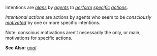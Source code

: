 Intentions are *[plans](https://github.com/gcassel/Modular-Organization-Terminology/blob/master/terms/plan.md) by [agents](https://github.com/gcassel/Modular-Organization-Terminology/blob/master/terms/agent.md) to [perform](https://github.com/gcassel/Modular-Organization-Terminology/blob/master/terms/perform.md) [specific](https://github.com/gcassel/Modular-Organization-Terminology/blob/master/terms/specific.md) [actions](https://github.com/gcassel/Modular-Organization-Terminology/blob/master/terms/action.md)*.
 
*Intentional actions* are actions by agents who seem to be *consciously [motivated](https://github.com/gcassel/Modular-Organization-Terminology/blob/master/terms/motivation.md)* by one or more specific intentions. 
 
Note: conscious motivations aren’t necessarily the only, or main, motivations for specific actions.

**See Also:** *[goal](https://github.com/gcassel/Modular-Organization-Terminology/blob/master/terms/goal.md)*
